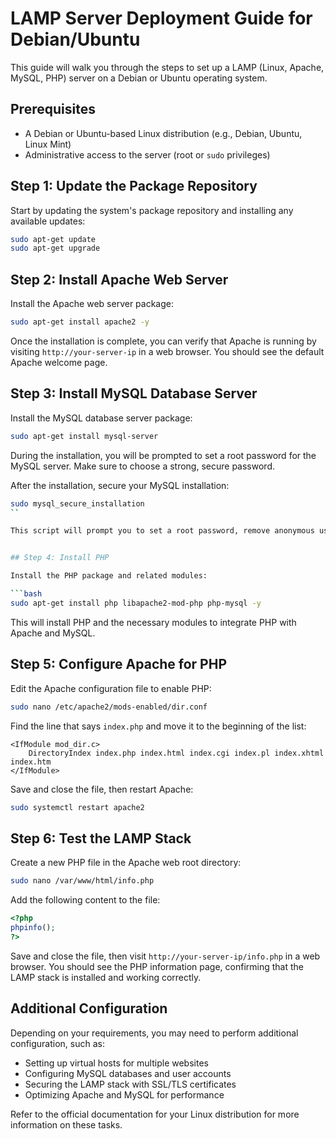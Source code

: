 # LAMP Server Deployment Guide for Debian/Ubuntu

This guide will walk you through the steps to set up a LAMP (Linux, Apache, MySQL, PHP) server on a Debian or Ubuntu operating system.

## Prerequisites

- A Debian or Ubuntu-based Linux distribution (e.g., Debian, Ubuntu, Linux Mint)
- Administrative access to the server (root or `sudo` privileges)

## Step 1: Update the Package Repository

Start by updating the system's package repository and installing any available updates:

```bash
sudo apt-get update
sudo apt-get upgrade
```

## Step 2: Install Apache Web Server

Install the Apache web server package:

```bash
sudo apt-get install apache2 -y
```

Once the installation is complete, you can verify that Apache is running by visiting `http://your-server-ip` in a web browser. You should see the default Apache welcome page.

## Step 3: Install MySQL Database Server

Install the MySQL database server package:

```bash
sudo apt-get install mysql-server
```

During the installation, you will be prompted to set a root password for the MySQL server. Make sure to choose a strong, secure password.

After the installation, secure your MySQL installation:

```bash
sudo mysql_secure_installation
``

This script will prompt you to set a root password, remove anonymous users, disable remote root login, and remove the test database.


## Step 4: Install PHP

Install the PHP package and related modules:

```bash
sudo apt-get install php libapache2-mod-php php-mysql -y
```

This will install PHP and the necessary modules to integrate PHP with Apache and MySQL.

## Step 5: Configure Apache for PHP

Edit the Apache configuration file to enable PHP:

```bash
sudo nano /etc/apache2/mods-enabled/dir.conf
```

Find the line that says `index.php` and move it to the beginning of the list:

```
<IfModule mod_dir.c>
    DirectoryIndex index.php index.html index.cgi index.pl index.xhtml index.htm
</IfModule>
```

Save and close the file, then restart Apache:

```bash
sudo systemctl restart apache2
```

## Step 6: Test the LAMP Stack

Create a new PHP file in the Apache web root directory:

```bash
sudo nano /var/www/html/info.php
```

Add the following content to the file:

```php
<?php
phpinfo();
?>
```

Save and close the file, then visit `http://your-server-ip/info.php` in a web browser. You should see the PHP information page, confirming that the LAMP stack is installed and working correctly.

## Additional Configuration

Depending on your requirements, you may need to perform additional configuration, such as:

- Setting up virtual hosts for multiple websites
- Configuring MySQL databases and user accounts
- Securing the LAMP stack with SSL/TLS certificates
- Optimizing Apache and MySQL for performance

Refer to the official documentation for your Linux distribution for more information on these tasks.
